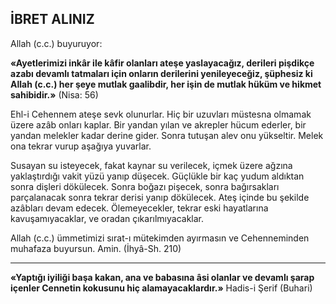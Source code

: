 ## İBRET ALINIZ

Allah (c.c.) buyuruyor:

**«Ayetlerimizi inkâr ile kâfir olanları ateşe yaslayacağız, derileri pişdikçe azabı devamlı tat­maları için onların derilerini yenileyeceğiz, şüp­hesiz ki Allah (c.c.) her şeye mutlak gaalibdir, her işin de mutlak hüküm ve hikmet sahibidir.»** (Nisa: 56)

Ehl-i Cehennem ateşe sevk olunurlar. Hiç bir uzuvları müstesna olmamak üzere azâb on­ları kaplar. Bir yandan yılan ve akrepler hücum ederler, bir yandan melekler kadar derine gider. Sonra tutuşan alev onu yükseltir. Melek ona tekrar vurup aşağıya yuvarlar.

Susayan su isteyecek, fakat kaynar su ve­rilecek, içmek üzere ağzına yaklaştırdığı vakit yüzü yanıp düşecek. Güçlükle bir kaç yudum aldıktan sonra dişleri dökülecek. Sonra boğazı pişecek, sonra bağırsakları parçalanacak sonra tekrar derisi yanıp dökülecek. Ateş içinde bu şe­kilde azâbları devam edecek. Ölemeyecekler, tek­rar eski hayatlarına kavuşamıyacaklar, ve ora­dan çıkarılmıyacaklar.

Allah (c.c.) ümmetimizi sırat-ı mütekimden ayırmasın ve Cehenneminden muhafaza buyur­sun. Amin. (İhyâ-Sh. 210)

***

**«Yaptığı iyiliği başa kakan, ana ve babası­na âsi olanlar ve devamlı şarap içenler Cen­netin kokusunu hiç alamayacaklardır.»** Hadis-i Şerif (Buhari)
